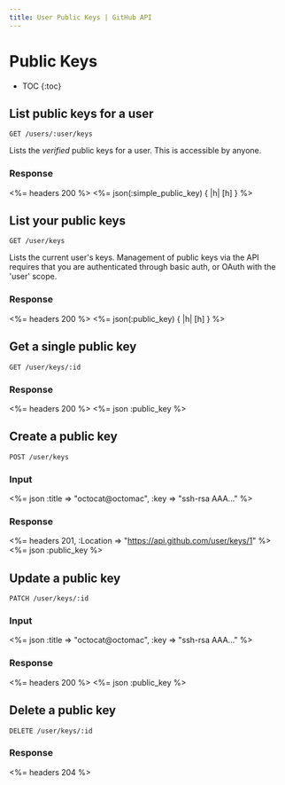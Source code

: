 ```yaml
---
title: User Public Keys | GitHub API
---
```


# Public Keys

* TOC
{:toc}

## List public keys for a user

    GET /users/:user/keys

Lists the _verified_ public keys for a user.  This is accessible by anyone.

### Response

<%= headers 200 %>
<%= json(:simple_public_key) { |h| [h] } %>


## List your public keys

    GET /user/keys

Lists the current user's keys.  Management of public keys via the API requires
that you are authenticated through basic auth, or OAuth with the 'user' scope.

### Response

<%= headers 200 %>
<%= json(:public_key) { |h| [h] } %>

## Get a single public key

    GET /user/keys/:id

### Response

<%= headers 200 %>
<%= json :public_key %>

## Create a public key

    POST /user/keys

### Input

<%= json :title => "octocat@octomac", :key => "ssh-rsa AAA..." %>

### Response

<%= headers 201, :Location => "https://api.github.com/user/keys/1" %>
<%= json :public_key %>

## Update a public key

    PATCH /user/keys/:id

### Input

<%= json :title => "octocat@octomac", :key => "ssh-rsa AAA..." %>

### Response

<%= headers 200 %>
<%= json :public_key %>

## Delete a public key

    DELETE /user/keys/:id

### Response

<%= headers 204 %>
